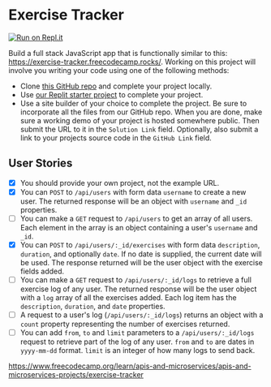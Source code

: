 # Exercise Tracker

[![Run on Repl.it](https://repl.it/badge/github/nadiemedicejose/boilerplate-project-exercisetracker)](https://repl.it/github/nadiemedicejose/boilerplate-project-exercisetracker)

Build a full stack JavaScript app that is functionally similar to this: https://exercise-tracker.freecodecamp.rocks/. Working on this project will involve you writing your code using one of the following methods:

* Clone [this GitHub repo](https://github.com/freeCodeCamp/boilerplate-project-exercisetracker/) and complete your project locally.
* Use [our Replit starter project](https://replit.com/github/freeCodeCamp/boilerplate-project-exercisetracker) to complete your project.
* Use a site builder of your choice to complete the project. Be sure to incorporate all the files from our GitHub repo.
When you are done, make sure a working demo of your project is hosted somewhere public. Then submit the URL to it in the `Solution Link` field. Optionally, also submit a link to your projects source code in the `GitHub Link` field.

## User Stories
* [x] You should provide your own project, not the example URL.
* [x] You can `POST` to `/api/users` with form data `username` to create a new user. The returned response will be an object with `username` and `_id` properties.
* [ ] You can make a `GET` request to `/api/users` to get an array of all users. Each element in the array is an object containing a user's `username` and `_id`.
* [x] You can `POST` to `/api/users/:_id/exercises` with form data `description`, `duration`, and optionally `date`. If no date is supplied, the current date will be used. The response returned will be the user object with the exercise fields added.
* [ ] You can make a `GET` request to `/api/users/:_id/logs` to retrieve a full exercise log of any user. The returned response will be the user object with a `log` array of all the exercises added. Each log item has the `description`, `duration`, and `date` properties.
* [ ] A request to a user's log (`/api/users/:_id/logs`) returns an object with a `count` property representing the number of exercises returned.
* [ ] You can add `from`, `to` and `limit` parameters to a `/api/users/:_id/logs` request to retrieve part of the log of any user. `from` and `to` are dates in `yyyy-mm-dd` format. `limit` is an integer of how many logs to send back.

https://www.freecodecamp.org/learn/apis-and-microservices/apis-and-microservices-projects/exercise-tracker
